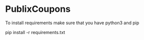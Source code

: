 # PublixCoupons

To install requirements make sure that you have python3 and pip

pip install -r requirements.txt